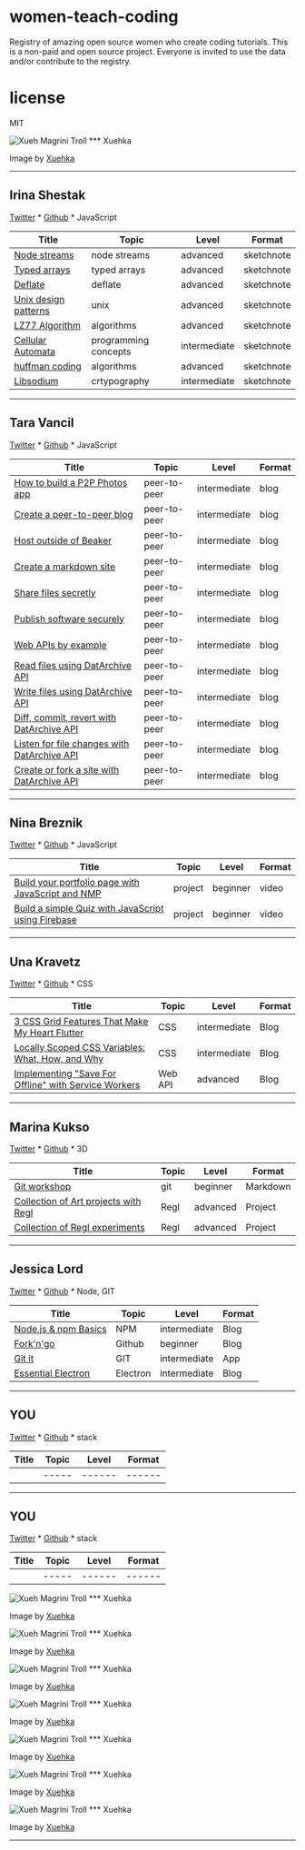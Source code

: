 # women-teach-coding
Registry of amazing open source women who create coding tutorials. This is a non-paid and open source project. Everyone is invited to use the data and/or contribute to the registry.

# license

MIT

![Xueh Magrini Troll *** Xuehka](https://mir-s3-cdn-cf.behance.net/project_modules/max_1200/9adfa749982813.58c3cefe444f6.gif)

Image by [Xuehka](http://xuehka.blogspot.co.uk/)

---

## Irina Shestak

[Twitter](https://twitter.com/_lrlna) *
[Github](https://github.com/lrlna) *
JavaScript


Title | Topic |  Level | Format |
----- | ----- | ------ | ------ |
|[Node streams](https://github.com/lrlna/sketchin/blob/master/guides/node-streams.md)|node streams| advanced| sketchnote |
|[Typed arrays](https://github.com/lrlna/sketchin/blob/master/guides/typed-arrays.md)|typed arrays| advanced | sketchnote |
|[Deflate](https://github.com/lrlna/sketchin/blob/master/guides/deflate.md)| deflate | advanced | sketchnote |
|[Unix design patterns](https://github.com/lrlna/sketchin/blob/master/guides/unix-design-patterns.md)| unix | advanced | sketchnote |
|[LZ77 Algorithm](https://github.com/lrlna/sketchin/blob/master/guides/lz77.md)| algorithms | advanced | sketchnote |
|[Cellular Automata](https://github.com/lrlna/sketchin/blob/master/guides/automata.md)| programming concepts | intermediate | sketchnote |
|[huffman coding](https://github.com/lrlna/sketchin/blob/master/guides/huffman-trees.md)| algorithms | advanced | sketchnote |
|[Libsodium](https://github.com/lrlna/sketchin/blob/master/guides/libsodium.md)| crtypography | intermediate | sketchnote |

---

## Tara Vancil

[Twitter](https://twitter.com/taravancil) *
[Github](https://github.com/taravancil) *
JavaScript

Title | Topic |  Level | Format |
| ----- | ----- | ------ | ------ |
| [How to build a P2P Photos app](https://medium.com/blue-link-labs/building-a-decentralized-peer-to-peer-photos-app-with-beaker-and-dat-c8a470202b4c) | peer-to-peer | intermediate | blog |
| [Create a peer-to-peer blog](https://beakerbrowser.com/docs/tutorials/create-a-blog.html) | peer-to-peer | intermediate | blog |
| [Host outside of Beaker](https://beakerbrowser.com/docs/tutorials/host-outside-of-beaker.html) | peer-to-peer | intermediate | blog |
| [Create a markdown site](https://beakerbrowser.com/docs/tutorials/create-a-markdown-site.html) | peer-to-peer | intermediate | blog |
| [Share files secretly](https://beakerbrowser.com/docs/tutorials/share-files-secretly.html) | peer-to-peer | intermediate | blog |
| [Publish software securely](https://beakerbrowser.com/docs/tutorials/publish-software-securely.html) | peer-to-peer | intermediate | blog |
| [Web APIs by example](https://beakerbrowser.com/docs/apis/by-example.html) | peer-to-peer | intermediate | blog |
| [Read files using DatArchive API](https://beakerbrowser.com/docs/tutorials/read-site-files.html) | peer-to-peer | intermediate | blog |
| [Write files using DatArchive API](https://beakerbrowser.com/docs/tutorials/write-site-files.html) | peer-to-peer | intermediate | blog |
| [Diff, commit, revert with DatArchive API](https://beakerbrowser.com/docs/tutorials/diff-commit-revert.html) | peer-to-peer | intermediate | blog |
| [Listen for file changes with DatArchive API](https://beakerbrowser.com/docs/tutorials/listen-for-file-changes.html) | peer-to-peer | intermediate | blog |
| [Create or fork a site with DatArchive API](https://beakerbrowser.com/docs/tutorials/create-or-fork-a-site.html) | peer-to-peer | intermediate | blog |

---

## Nina Breznik

[Twitter](https://twitter.com/ninabreznik) *
[Github](https://github.com/ninabreznik) *
JavaScript

Title | Topic |  Level | Format |
----- | ----- | ------ | ------ |
|[Build your portfolio page with JavaScript and NMP](https://www.youtube.com/playlist?list=PLbtP2pUMT_hvANJ-b49tp88sOkVLSOkcq)| project | beginner | video |
|[Build a simple Quiz with JavaScript using Firebase](https://www.youtube.com/playlist?list=PLbtP2pUMT_huBADZzKcjJ70x9DBCJzpEN)| project | beginner | video |

---

## Una Kravetz

[Twitter](https://twitter.com/una) *
[Github](https://github.com/una) *
CSS

Title | Topic |  Level | Format |
----- | ----- | ------ | ------ |
| [3 CSS Grid Features That Make My Heart Flutter](https://una.im/css-grid/#💁) | CSS | intermediate | Blog |
| [Locally Scoped CSS Variables: What, How, and Why](https://una.im/local-css-vars/#💁) | CSS | intermediate | Blog |
| [Implementing "Save For Offline" with Service Workers](https://una.im/save-offline/#💁) | Web API | advanced | Blog |

---

## Marina Kukso

[Twitter](https://twitter.com/marinakukso) *
[Github](https://github.com/mk30) *
3D

Title | Topic |  Level | Format |
----- | ----- | ------ | ------ |
| [Git workshop](https://github.com/cyberwizardinstitute/workshops/blob/master/git.markdown) | git | beginner | Markdown |
| [Collection of Art projects with Regl](https://github.com/mk30/regl-demo-reel) | Regl | advanced | Project |
| [Collection of Regl experiments](https://github.com/mk30/regl-example-experiments) | Regl | advanced | Project |


---

## Jessica Lord

[Twitter](https://twitter.com/jllord) *
[Github](https://github.com/jlord) *
Node, GIT

Title | Topic |  Level | Format |
| ----- | ----- | ------ | ------ |
| [Node.js & npm Basics](http://jlord.us/blog/simple-node-module.html) | NPM | intermediate | Blog |
| [Fork'n'go](http://jlord.us/forkngo/) | Github | beginner | Blog |
| [Git it](https://github.com/jlord/git-it-electron) | GIT | intermediate | App |
| [Essential Electron](http://jlord.us/essential-electron/) | Electron | intermediate | Blog |

---

## YOU

[Twitter]() *
[Github]() *
stack

Title | Topic |  Level | Format |
| ----- | ----- | ------ | ------ |
| []() | ----- | ------ | ------ |

---

## YOU

[Twitter]() *
[Github]() *
stack

Title | Topic |  Level | Format |
| ----- | ----- | ------ | ------ |
| []() | ----- | ------ | ------ |

![Xueh Magrini Troll *** Xuehka](https://mir-s3-cdn-cf.behance.net/project_modules/max_1200/e99b9f49982813.58c3cefe51153.gif)

Image by [Xuehka](http://xuehka.blogspot.co.uk/)

![Xueh Magrini Troll *** Xuehka](https://mir-s3-cdn-cf.behance.net/project_modules/max_1200/256d8d49982813.58c3cefed0ce0.gif)

Image by [Xuehka](http://xuehka.blogspot.co.uk/)

![Xueh Magrini Troll *** Xuehka](https://mir-s3-cdn-cf.behance.net/project_modules/max_1200/17a27e49982813.58c3cefebec29.gif)

Image by [Xuehka](http://xuehka.blogspot.co.uk/)

![Xueh Magrini Troll *** Xuehka](https://mir-s3-cdn-cf.behance.net/project_modules/max_1200/2ec2ab49982813.58c3cefe2de9f.gif)

Image by [Xuehka](http://xuehka.blogspot.co.uk/)

![Xueh Magrini Troll *** Xuehka](https://mir-s3-cdn-cf.behance.net/project_modules/max_1200/8bc33249982813.58c3cefe4bc05.gif)

Image by [Xuehka](http://xuehka.blogspot.co.uk/)

![Xueh Magrini Troll *** Xuehka](https://mir-s3-cdn-cf.behance.net/project_modules/max_1200/a4f97649982813.58c3cefea5858.gif)

Image by [Xuehka](http://xuehka.blogspot.co.uk/)

![Xueh Magrini Troll *** Xuehka](https://mir-s3-cdn-cf.behance.net/project_modules/max_1200/14c4e449982813.58c3cefeac643.gif)

Image by [Xuehka](http://xuehka.blogspot.co.uk/)

---
